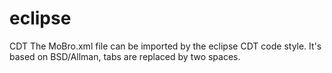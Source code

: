 # eclipse
CDT
The MoBro.xml file can be imported by the eclipse CDT code style. It's based on BSD/Allman, tabs are replaced by two spaces.
